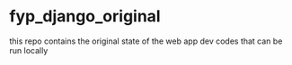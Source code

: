 # fyp_django_original
this repo contains the original state of the web app dev codes that can be run locally
